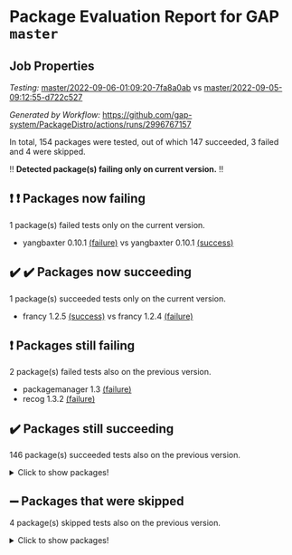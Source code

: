 # Package Evaluation Report for GAP `master`

## Job Properties

*Testing:* [master/2022-09-06-01:09:20-7fa8a0ab](https://github.com/gap-system/PackageDistro/blob/data/reports/master/2022-09-06-01:09:20-7fa8a0ab) vs [master/2022-09-05-09:12:55-d722c527](https://github.com/gap-system/PackageDistro/blob/data/reports/master/2022-09-05-09:12:55-d722c527)

*Generated by Workflow:* https://github.com/gap-system/PackageDistro/actions/runs/2996767157

In total, 154 packages were tested, out of which 147 succeeded, 3 failed and 4 were skipped.

:bangbang: **Detected package(s) failing only on current version.** :bangbang:

## :exclamation: :exclamation: Packages now failing

1 package(s) failed tests only on the current version.
- yangbaxter 0.10.1 [(failure)](https://github.com/gap-system/PackageDistro/runs/8197837169?check_suite_focus=true) vs yangbaxter 0.10.1 [(success)](https://github.com/gap-system/PackageDistro/runs/8184483416?check_suite_focus=true)

## :heavy_check_mark: :heavy_check_mark: Packages now succeeding

1 package(s) succeeded tests only on the current version.
- francy 1.2.5 [(success)](https://github.com/gap-system/PackageDistro/runs/8197830924?check_suite_focus=true) vs francy 1.2.4 [(failure)](https://github.com/gap-system/PackageDistro/runs/8184470393?check_suite_focus=true)

## :exclamation: Packages still failing

2 package(s) failed tests also on the previous version.
- packagemanager 1.3 [(failure)](https://github.com/gap-system/PackageDistro/runs/8197833980?check_suite_focus=true)
- recog 1.3.2 [(failure)](https://github.com/gap-system/PackageDistro/runs/8197834531?check_suite_focus=true)

## :heavy_check_mark: Packages still succeeding

146 package(s) succeeded tests also on the previous version.
<details><summary>Click to show packages!</summary>

- 4ti2interface 2022.08-03 [(success)](https://github.com/gap-system/PackageDistro/runs/8197827766?check_suite_focus=true)
- ace 5.5 [(success)](https://github.com/gap-system/PackageDistro/runs/8197827853?check_suite_focus=true)
- aclib 1.3.2 [(success)](https://github.com/gap-system/PackageDistro/runs/8197827912?check_suite_focus=true)
- agt 0.2 [(success)](https://github.com/gap-system/PackageDistro/runs/8197827953?check_suite_focus=true)
- alnuth 3.2.1 [(success)](https://github.com/gap-system/PackageDistro/runs/8197828026?check_suite_focus=true)
- anupq 3.2.6 [(success)](https://github.com/gap-system/PackageDistro/runs/8197828090?check_suite_focus=true)
- atlasrep 2.1.5 [(success)](https://github.com/gap-system/PackageDistro/runs/8197828142?check_suite_focus=true)
- autodoc 2022.07.10 [(success)](https://github.com/gap-system/PackageDistro/runs/8197828192?check_suite_focus=true)
- automata 1.15 [(success)](https://github.com/gap-system/PackageDistro/runs/8197828245?check_suite_focus=true)
- automgrp 1.3.2 [(success)](https://github.com/gap-system/PackageDistro/runs/8197828308?check_suite_focus=true)
- autpgrp 1.11 [(success)](https://github.com/gap-system/PackageDistro/runs/8197828389?check_suite_focus=true)
- cap 2022.09-07 [(success)](https://github.com/gap-system/PackageDistro/runs/8197828472?check_suite_focus=true)
- caratinterface 2.3.4 [(success)](https://github.com/gap-system/PackageDistro/runs/8197828546?check_suite_focus=true)
- cddinterface 2022.08.11 [(success)](https://github.com/gap-system/PackageDistro/runs/8197828640?check_suite_focus=true)
- circle 1.6.5 [(success)](https://github.com/gap-system/PackageDistro/runs/8197828791?check_suite_focus=true)
- classicpres 1.22 [(success)](https://github.com/gap-system/PackageDistro/runs/8197828886?check_suite_focus=true)
- cohomolo 1.6.10 [(success)](https://github.com/gap-system/PackageDistro/runs/8197828979?check_suite_focus=true)
- congruence 1.2.4 [(success)](https://github.com/gap-system/PackageDistro/runs/8197829103?check_suite_focus=true)
- corelg 1.56 [(success)](https://github.com/gap-system/PackageDistro/runs/8197829220?check_suite_focus=true)
- crime 1.6 [(success)](https://github.com/gap-system/PackageDistro/runs/8197829284?check_suite_focus=true)
- crisp 1.4.5 [(success)](https://github.com/gap-system/PackageDistro/runs/8197829333?check_suite_focus=true)
- crypting 0.10 [(success)](https://github.com/gap-system/PackageDistro/runs/8197829385?check_suite_focus=true)
- cryst 4.1.25 [(success)](https://github.com/gap-system/PackageDistro/runs/8197829454?check_suite_focus=true)
- crystcat 1.1.10 [(success)](https://github.com/gap-system/PackageDistro/runs/8197829512?check_suite_focus=true)
- ctbllib 1.3.4 [(success)](https://github.com/gap-system/PackageDistro/runs/8197829575?check_suite_focus=true)
- cubefree 1.19 [(success)](https://github.com/gap-system/PackageDistro/runs/8197829629?check_suite_focus=true)
- curlinterface 2.2.3 [(success)](https://github.com/gap-system/PackageDistro/runs/8197829700?check_suite_focus=true)
- cvec 2.7.6 [(success)](https://github.com/gap-system/PackageDistro/runs/8197829748?check_suite_focus=true)
- datastructures 0.2.7 [(success)](https://github.com/gap-system/PackageDistro/runs/8197829817?check_suite_focus=true)
- deepthought 1.0.5 [(success)](https://github.com/gap-system/PackageDistro/runs/8197829903?check_suite_focus=true)
- design 1.7 [(success)](https://github.com/gap-system/PackageDistro/runs/8197829961?check_suite_focus=true)
- difsets 2.3.1 [(success)](https://github.com/gap-system/PackageDistro/runs/8197830046?check_suite_focus=true)
- digraphs 1.5.3 [(success)](https://github.com/gap-system/PackageDistro/runs/8197830104?check_suite_focus=true)
- edim 1.3.5 [(success)](https://github.com/gap-system/PackageDistro/runs/8197830164?check_suite_focus=true)
- example 4.3.2 [(success)](https://github.com/gap-system/PackageDistro/runs/8197830224?check_suite_focus=true)
- examplesforhomalg 2022.08-04 [(success)](https://github.com/gap-system/PackageDistro/runs/8197830293?check_suite_focus=true)
- factint 1.6.3 [(success)](https://github.com/gap-system/PackageDistro/runs/8197830355?check_suite_focus=true)
- ferret 1.0.8 [(success)](https://github.com/gap-system/PackageDistro/runs/8197830420?check_suite_focus=true)
- fga 1.4.0 [(success)](https://github.com/gap-system/PackageDistro/runs/8197830483?check_suite_focus=true)
- fining 1.5 [(success)](https://github.com/gap-system/PackageDistro/runs/8197830547?check_suite_focus=true)
- float 1.0.3 [(success)](https://github.com/gap-system/PackageDistro/runs/8197830606?check_suite_focus=true)
- format 1.4.3 [(success)](https://github.com/gap-system/PackageDistro/runs/8197830674?check_suite_focus=true)
- forms 1.2.8 [(success)](https://github.com/gap-system/PackageDistro/runs/8197830732?check_suite_focus=true)
- fplsa 1.2.5 [(success)](https://github.com/gap-system/PackageDistro/runs/8197830806?check_suite_focus=true)
- fr 2.4.10 [(success)](https://github.com/gap-system/PackageDistro/runs/8197830871?check_suite_focus=true)
- fwtree 1.3 [(success)](https://github.com/gap-system/PackageDistro/runs/8197830973?check_suite_focus=true)
- gapdoc 1.6.6 [(success)](https://github.com/gap-system/PackageDistro/runs/8197831031?check_suite_focus=true)
- gauss 2022.08-05 [(success)](https://github.com/gap-system/PackageDistro/runs/8197831096?check_suite_focus=true)
- gaussforhomalg 2022.08-03 [(success)](https://github.com/gap-system/PackageDistro/runs/8197831162?check_suite_focus=true)
- gbnp 1.0.5 [(success)](https://github.com/gap-system/PackageDistro/runs/8197831220?check_suite_focus=true)
- generalizedmorphismsforcap 2022.08-01 [(success)](https://github.com/gap-system/PackageDistro/runs/8197831284?check_suite_focus=true)
- genss 1.6.7 [(success)](https://github.com/gap-system/PackageDistro/runs/8197831337?check_suite_focus=true)
- gradedmodules 2022.08-02 [(success)](https://github.com/gap-system/PackageDistro/runs/8197831406?check_suite_focus=true)
- gradedringforhomalg 2022.08-02 [(success)](https://github.com/gap-system/PackageDistro/runs/8197831459?check_suite_focus=true)
- grape 4.8.5 [(success)](https://github.com/gap-system/PackageDistro/runs/8197831508?check_suite_focus=true)
- groupoids 1.71 [(success)](https://github.com/gap-system/PackageDistro/runs/8197831564?check_suite_focus=true)
- grpconst 2.6.2 [(success)](https://github.com/gap-system/PackageDistro/runs/8197831615?check_suite_focus=true)
- guarana 0.96.3 [(success)](https://github.com/gap-system/PackageDistro/runs/8197831667?check_suite_focus=true)
- guava 3.17 [(success)](https://github.com/gap-system/PackageDistro/runs/8197831718?check_suite_focus=true)
- hap 1.47 [(success)](https://github.com/gap-system/PackageDistro/runs/8197831766?check_suite_focus=true)
- hapcryst 0.1.15 [(success)](https://github.com/gap-system/PackageDistro/runs/8197831802?check_suite_focus=true)
- hecke 1.5.3 [(success)](https://github.com/gap-system/PackageDistro/runs/8197831854?check_suite_focus=true)
- help 3.5 [(success)](https://github.com/gap-system/PackageDistro/runs/8197831902?check_suite_focus=true)
- homalg 2022.08-04 [(success)](https://github.com/gap-system/PackageDistro/runs/8197831964?check_suite_focus=true)
- homalgtocas 2022.08-02 [(success)](https://github.com/gap-system/PackageDistro/runs/8197832014?check_suite_focus=true)
- idrel 2.44 [(success)](https://github.com/gap-system/PackageDistro/runs/8197832065?check_suite_focus=true)
- images 1.3.1 [(success)](https://github.com/gap-system/PackageDistro/runs/8197832135?check_suite_focus=true)
- intpic 0.3.0 [(success)](https://github.com/gap-system/PackageDistro/runs/8197832208?check_suite_focus=true)
- io 4.7.2 [(success)](https://github.com/gap-system/PackageDistro/runs/8197832255?check_suite_focus=true)
- io_forhomalg 2022.08-03 [(success)](https://github.com/gap-system/PackageDistro/runs/8197832294?check_suite_focus=true)
- irredsol 1.4.3 [(success)](https://github.com/gap-system/PackageDistro/runs/8197832348?check_suite_focus=true)
- json 2.1.0 [(success)](https://github.com/gap-system/PackageDistro/runs/8197832380?check_suite_focus=true)
- jupyterkernel 1.4.1 [(success)](https://github.com/gap-system/PackageDistro/runs/8197832431?check_suite_focus=true)
- jupyterviz 1.5.6 [(success)](https://github.com/gap-system/PackageDistro/runs/8197832461?check_suite_focus=true)
- kan 1.34 [(success)](https://github.com/gap-system/PackageDistro/runs/8197832518?check_suite_focus=true)
- kbmag 1.5.9 [(success)](https://github.com/gap-system/PackageDistro/runs/8197832564?check_suite_focus=true)
- laguna 3.9.5 [(success)](https://github.com/gap-system/PackageDistro/runs/8197832618?check_suite_focus=true)
- liealgdb 2.2.1 [(success)](https://github.com/gap-system/PackageDistro/runs/8197832655?check_suite_focus=true)
- liepring 2.7 [(success)](https://github.com/gap-system/PackageDistro/runs/8197832699?check_suite_focus=true)
- liering 2.4.2 [(success)](https://github.com/gap-system/PackageDistro/runs/8197832742?check_suite_focus=true)
- linearalgebraforcap 2022.09-05 [(success)](https://github.com/gap-system/PackageDistro/runs/8197832796?check_suite_focus=true)
- localizeringforhomalg 2022.08-02 [(success)](https://github.com/gap-system/PackageDistro/runs/8197832835?check_suite_focus=true)
- loops 3.4.2 [(success)](https://github.com/gap-system/PackageDistro/runs/8197832879?check_suite_focus=true)
- lpres 1.0.3 [(success)](https://github.com/gap-system/PackageDistro/runs/8197832925?check_suite_focus=true)
- majoranaalgebras 1.4 [(success)](https://github.com/gap-system/PackageDistro/runs/8197832975?check_suite_focus=true)
- mapclass 1.4.5 [(success)](https://github.com/gap-system/PackageDistro/runs/8197833033?check_suite_focus=true)
- matgrp 0.70 [(success)](https://github.com/gap-system/PackageDistro/runs/8197833085?check_suite_focus=true)
- matricesforhomalg 2022.08-04 [(success)](https://github.com/gap-system/PackageDistro/runs/8197833131?check_suite_focus=true)
- modisom 2.5.3 [(success)](https://github.com/gap-system/PackageDistro/runs/8197833171?check_suite_focus=true)
- modulepresentationsforcap 2022.08-03 [(success)](https://github.com/gap-system/PackageDistro/runs/8197833228?check_suite_focus=true)
- modules 2022.08-03 [(success)](https://github.com/gap-system/PackageDistro/runs/8197833304?check_suite_focus=true)
- monoidalcategories 2022.09-02 [(success)](https://github.com/gap-system/PackageDistro/runs/8197833386?check_suite_focus=true)
- nconvex 2022.08-01 [(success)](https://github.com/gap-system/PackageDistro/runs/8197833451?check_suite_focus=true)
- nilmat 1.4.2 [(success)](https://github.com/gap-system/PackageDistro/runs/8197833507?check_suite_focus=true)
- nock 1.5 [(success)](https://github.com/gap-system/PackageDistro/runs/8197833571?check_suite_focus=true)
- normalizinterface 1.3.4 [(success)](https://github.com/gap-system/PackageDistro/runs/8197833638?check_suite_focus=true)
- nq 2.5.8 [(success)](https://github.com/gap-system/PackageDistro/runs/8197833718?check_suite_focus=true)
- numericalsgps 1.3.1 [(success)](https://github.com/gap-system/PackageDistro/runs/8197833784?check_suite_focus=true)
- openmath 11.5.1 [(success)](https://github.com/gap-system/PackageDistro/runs/8197833852?check_suite_focus=true)
- orb 4.8.5 [(success)](https://github.com/gap-system/PackageDistro/runs/8197833934?check_suite_focus=true)
- patternclass 2.4.2 [(success)](https://github.com/gap-system/PackageDistro/runs/8197834033?check_suite_focus=true)
- permut 2.0.4 [(success)](https://github.com/gap-system/PackageDistro/runs/8197834088?check_suite_focus=true)
- polenta 1.3.10 [(success)](https://github.com/gap-system/PackageDistro/runs/8197834144?check_suite_focus=true)
- polymaking 0.8.6 [(success)](https://github.com/gap-system/PackageDistro/runs/8197834186?check_suite_focus=true)
- primgrp 3.4.2 [(success)](https://github.com/gap-system/PackageDistro/runs/8197834225?check_suite_focus=true)
- profiling 2.5.0 [(success)](https://github.com/gap-system/PackageDistro/runs/8197834272?check_suite_focus=true)
- qpa 1.34 [(success)](https://github.com/gap-system/PackageDistro/runs/8197834311?check_suite_focus=true)
- quagroup 1.8.3 [(success)](https://github.com/gap-system/PackageDistro/runs/8197834352?check_suite_focus=true)
- radiroot 2.9 [(success)](https://github.com/gap-system/PackageDistro/runs/8197834403?check_suite_focus=true)
- rcwa 4.7.0 [(success)](https://github.com/gap-system/PackageDistro/runs/8197834442?check_suite_focus=true)
- rds 1.8 [(success)](https://github.com/gap-system/PackageDistro/runs/8197834487?check_suite_focus=true)
- repndecomp 1.2.1 [(success)](https://github.com/gap-system/PackageDistro/runs/8197834582?check_suite_focus=true)
- repsn 3.1.0 [(success)](https://github.com/gap-system/PackageDistro/runs/8197834641?check_suite_focus=true)
- resclasses 4.7.3 [(success)](https://github.com/gap-system/PackageDistro/runs/8197834700?check_suite_focus=true)
- ringsforhomalg 2022.08-04 [(success)](https://github.com/gap-system/PackageDistro/runs/8197834740?check_suite_focus=true)
- sco 2022.08-02 [(success)](https://github.com/gap-system/PackageDistro/runs/8197834805?check_suite_focus=true)
- scscp 2.3.1 [(success)](https://github.com/gap-system/PackageDistro/runs/8197834857?check_suite_focus=true)
- semigroups 5.0.2 [(success)](https://github.com/gap-system/PackageDistro/runs/8197834960?check_suite_focus=true)
- sglppow 2.2 [(success)](https://github.com/gap-system/PackageDistro/runs/8197835067?check_suite_focus=true)
- sgpviz 0.999.5 [(success)](https://github.com/gap-system/PackageDistro/runs/8197835187?check_suite_focus=true)
- simpcomp 2.1.14 [(success)](https://github.com/gap-system/PackageDistro/runs/8197835301?check_suite_focus=true)
- singular 2020.12.18 [(success)](https://github.com/gap-system/PackageDistro/runs/8197835438?check_suite_focus=true)
- sla 1.5.3 [(success)](https://github.com/gap-system/PackageDistro/runs/8197835564?check_suite_focus=true)
- smallgrp 1.5 [(success)](https://github.com/gap-system/PackageDistro/runs/8197835682?check_suite_focus=true)
- smallsemi 0.6.13 [(success)](https://github.com/gap-system/PackageDistro/runs/8197835806?check_suite_focus=true)
- sonata 2.9.4 [(success)](https://github.com/gap-system/PackageDistro/runs/8197835883?check_suite_focus=true)
- sophus 1.27 [(success)](https://github.com/gap-system/PackageDistro/runs/8197835944?check_suite_focus=true)
- spinsym 1.5.2 [(success)](https://github.com/gap-system/PackageDistro/runs/8197835991?check_suite_focus=true)
- standardff 0.9.4 [(success)](https://github.com/gap-system/PackageDistro/runs/8197836038?check_suite_focus=true)
- symbcompcc 1.3.2 [(success)](https://github.com/gap-system/PackageDistro/runs/8197836100?check_suite_focus=true)
- thelma 1.3 [(success)](https://github.com/gap-system/PackageDistro/runs/8197836139?check_suite_focus=true)
- tomlib 1.2.9 [(success)](https://github.com/gap-system/PackageDistro/runs/8197836235?check_suite_focus=true)
- toolsforhomalg 2022.09-04 [(success)](https://github.com/gap-system/PackageDistro/runs/8197836295?check_suite_focus=true)
- toric 1.9.5 [(success)](https://github.com/gap-system/PackageDistro/runs/8197836361?check_suite_focus=true)
- toricvarieties 2022.07.13 [(success)](https://github.com/gap-system/PackageDistro/runs/8197836416?check_suite_focus=true)
- transgrp 3.6.3 [(success)](https://github.com/gap-system/PackageDistro/runs/8197836456?check_suite_focus=true)
- ugaly 4.0.3 [(success)](https://github.com/gap-system/PackageDistro/runs/8197836537?check_suite_focus=true)
- unipot 1.5 [(success)](https://github.com/gap-system/PackageDistro/runs/8197836623?check_suite_focus=true)
- unitlib 4.1.0 [(success)](https://github.com/gap-system/PackageDistro/runs/8197836690?check_suite_focus=true)
- utils 0.76 [(success)](https://github.com/gap-system/PackageDistro/runs/8197836761?check_suite_focus=true)
- uuid 0.7 [(success)](https://github.com/gap-system/PackageDistro/runs/8197836852?check_suite_focus=true)
- walrus 0.9991 [(success)](https://github.com/gap-system/PackageDistro/runs/8197836961?check_suite_focus=true)
- wedderga 4.10.2 [(success)](https://github.com/gap-system/PackageDistro/runs/8197837031?check_suite_focus=true)
- xmod 2.88 [(success)](https://github.com/gap-system/PackageDistro/runs/8197837085?check_suite_focus=true)
- xmodalg 1.22 [(success)](https://github.com/gap-system/PackageDistro/runs/8197837123?check_suite_focus=true)
- zeromqinterface 0.14 [(success)](https://github.com/gap-system/PackageDistro/runs/8197837208?check_suite_focus=true)
</details>

## :heavy_minus_sign: Packages that were skipped

4 package(s) skipped tests also on the previous version.
<details><summary>Click to show packages!</summary>

- browse 1.8.14 [(skipped)](https://github.com/gap-system/PackageDistro/runs/8197743400?check_suite_focus=true)
- itc 1.5.1 [(skipped)](https://github.com/gap-system/PackageDistro/runs/8197743400?check_suite_focus=true)
- polycyclic 2.16 [(skipped)](https://github.com/gap-system/PackageDistro/runs/8197743400?check_suite_focus=true)
- xgap 4.31 [(skipped)](https://github.com/gap-system/PackageDistro/runs/8197743400?check_suite_focus=true)
</details>


